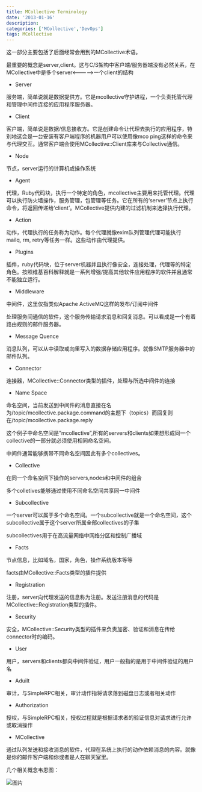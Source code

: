 ```yaml
---
title: MCollective Terminology
date: '2013-01-16'
description:
categories: ['MCollective','DevOps']
tags: MCollective
---
```

这一部分主要包括了后面经常会用到的MCollective术语。

最重要的概念是server,client。这与C/S架构中客户端/服务器端没有必然关系，在MCollective中是多个server<----->一个client的结构

+ Server

服务端，简单说就是数据提供方。它是mcollective守护进程，一个负责托管代理和管理中间件连接的应用程序服务器。
+ Client

客户端，简单说是数据/信息接收方。它是创建命令让代理去执行的应用程序，特别地这会是一台安装有客户端程序的机器用户可以使用像mco ping这样的命令来与代理交互。通常客户端会使用MCollective::Client库来与Collective通信。

+ Node

节点，server运行的计算机或操作系统

+ Agent

代理，Ruby代码块，执行一个特定的角色，mcollective主要用来托管代理。代理可以执行防火墙操作，服务管理，包管理等任务。它在所有的‘server’节点上执行命令，将返回传递给‘client’。MCollective提供内建的过滤机制来选择执行代理。

+ Action

动作，代理执行的任务称为动作。每个代理就像exim队列管理代理可能执行mailq, rm, retry等任务一样。这些动作由代理提供。

+ Plugins

插件，ruby代码块，位于server机器并且执行像安全，连接处理，代理等的特定角色。按照维基百科解释就是一系列增强/提高其他软件应用程序的软件并且通常不能独立运行。

+ Middleware

中间件，这里仅指类似Apache ActiveMQ这样的发布/订阅中间件 

处理服务间通信的软件，这个服务传输请求消息和回复消息。可以看成是一个有着路由规则的邮件服务器。

+ Message Quence

消息队列，可以从中读取或向里写入的数据存储应用程序。就像SMTP服务器中的邮件队列。

+ Connector

连接器，MCollective::Connector类型的插件，处理与所选中间件的连接

+ Name Space

命名空间，当前发送到中间件的消息直接在名为/topic/mcollective.package.command的主题下（topics）而回复则在/topic/mcollective.package.reply

这个例子中命名空间是”mcollective”,所有的servers和clients如果想形成同一个collective的一部分就必须使用相同命名空间。

中间件通常能够携带不同命名空间因此有多个collectives。

+ Collective

在同一个命名空间下操作的servers,nodes和中间件的组合

多个colletives能够通过使用不同命名空间共享同一中间件

+ Subcollective

一个server可以属于多个命名空间。一个subcollective就是一个命名空间，这个subcollective属于这个server所属全部collectives的子集

subcollectives用于在高流量网络中网络分区和控制广播域

+ Facts

节点信息，比如域名，国家，角色，操作系统版本等等

facts由MCollective::Facts类型的插件提供

+ Registration

注册，server向代理发送的信息称为注册。发送注册消息的代码是MCollective::Registration类型的插件。

+ Security

安全，MCollective::Security类型的插件来负责加密、验证和消息在传给connector时的编码。

+ User

用户，servers和clients都向中间件验证，用户一般指的是用于中间件验证的用户名

+ Aduilt

审计，与SimpleRPC相关，审计动作指将请求落到磁盘日志或者相关动作

+ Authorization

授权，与SimpleRPC相关，授权过程就是根据请求者的验证信息对请求进行允许或取消操作

+ MCollective

通过队列发送和接收消息的软件，代理在系统上执行的动作依赖消息的内容。就像是你的邮件客户端和你或者是人在聊天室里。

几个相关概念韦恩图：

![图片]({{urls.media}}/mcollective/mcollective-concept.png)
